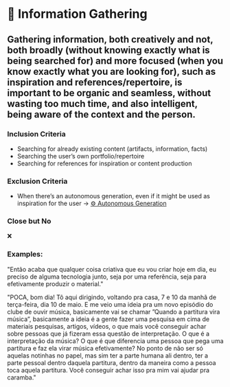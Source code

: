 # 🧺 Information Gathering

## Gathering information, both creatively and not, both broadly (without knowing exactly what is being searched for) and more focused (when you know exactly what you are looking for), such as inspiration and references/repertoire, is important to be organic and seamless, without wasting too much time, and also intelligent, being aware of the context and the person.

### Inclusion Criteria

* Searching for already existing content (artifacts, information, facts)
* Searching the user’s own portfolio/repertoire
* Searching for references for inspiration or content production

### Exclusion Criteria

* When there’s an autonomous generation, even if it might be used as inspiration for the user → [⚙️ Autonomous Generation](autonomous-generation.md "mention")

### Close but No

❌

### Examples:

"Então acaba que qualquer coisa criativa que eu vou criar hoje em dia, eu preciso de alguma tecnologia junto, seja por uma referência, seja para efetivamente produzir o material."

"POCA, bom dia! Tô aqui dirigindo, voltando pra casa, 7 e 10 da manhã de terça-feira, dia 10 de maio. E me veio uma ideia pra um novo episódio do clube de ouvir música, basicamente vai se chamar ”Quando a partitura vira música”, basicamente a ideia é a gente fazer uma pesquisa em cima de materiais pesquisas, artigos, vídeos, o que mais você conseguir achar sobre pessoas que já fizeram essa questão de interpretação. O que é a interpretação da música? O que é que diferencia uma pessoa que pega uma partitura e faz ela virar música efetivamente? No ponto de não ser só aquelas notinhas no papel, mas sim ter a parte humana ali dentro, ter a parte pessoal dentro daquela partitura, dentro da maneira como a pessoa toca aquela partitura. Você conseguir achar isso pra mim vai ajudar pra caramba."
